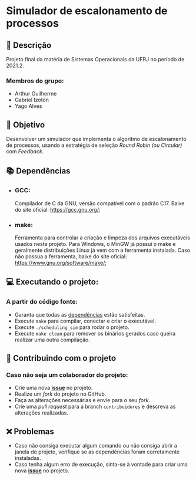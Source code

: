 # Simulador de escalonamento de processos

## :book: Descrição

Projeto final da matéria de Sistemas Operacionais da UFRJ no período de 2021.2.

### Membros do grupo:
- Arthur Guilherme
- Gabriel Izoton
- Yago Alves

## :dart: Objetivo

Desenvolver um simulador que implementa o algoritmo de escalonamento de processos, usando
a estratégia de seleção *Round Robin (ou Circular)* com *Feedback*.


## <a name="dependencias"></a> :books: Dependências

- ### GCC:
    
    Compilador de C da GNU, versão compatível com o padrão C17. Baixe do site oficial: https://gcc.gnu.org/;


- ### make:
    
    Ferramenta para controlar a criação e limpeza dos arquivos executáveis usados neste projeto. Para Windows, o MinGW já possui o make e geralmente distribuições Linux já vem com a ferramenta instalada. Caso não possua a ferramenta, baixe do site oficial: https://www.gnu.org/software/make/;


## :computer: Executando o projeto:

### A partir do código fonte:

- Garanta que todas as [dependências](#dependencias) estão satisfeitas.
- Execute `make` para compilar, conectar e criar o executável.
- Execute `./scheduling_sim` para rodar o projeto.
- Execute `make clean` para remover os binários gerados caso queira realizar uma outra compilação.


## :busts_in_silhouette: Contribuindo com o projeto

### Caso não seja um colaborador do projeto:

- Crie uma nova [**issue**](https://github.com/Gaizgrol/os-process-scheduling-sim/issues) no projeto.
- Realize um *fork* do projeto no GitHub.
- Faça as alterações necessárias e envie para o seu *fork*.
- Crie uma *pull request* para a branch `contribuidores` e descreva as alterações realizadas.


## :x: Problemas

- Caso não consiga executar algum comando ou não consiga abrir a janela do projeto, verifique se as dependências foram corretamente instaladas.
- Caso tenha algum erro de execução, sinta-se à vontade para criar uma nova [**issue**](https://github.com/Gaizgrol/os-process-scheduling-sim/issues) no projeto.
